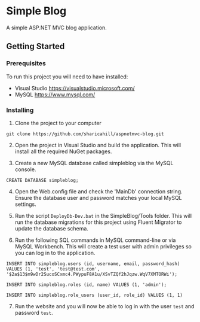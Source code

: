 # Simple Blog

A simple ASP.NET MVC blog application.

## Getting Started

### Prerequisites

To run this project you will need to have installed:


- Visual Studio <https://visualstudio.microsoft.com/>
- MySQL <https://www.mysql.com/>


### Installing

1. Clone the project to your computer
```
git clone https://github.com/sharicahill/aspnetmvc-blog.git
```
2. Open the project in Visual Studio and build the application. This will install all the required NuGet packages.

3. Create a new MySQL database called simpleblog via the MySQL console.

```
CREATE DATABASE simpleblog;
```

4. Open the Web.config file and check the 'MainDb' connection string. Ensure the database user and password matches your local MySQL settings.

5. Run the script ```DeployDb-Dev.bat``` in the SimpleBlog/Tools folder. This will run the database migrations for this project using Fluent Migrator to update the database schema.

6. Run the following SQL commands in MySQL command-line or via MySQL Workbench. This will create a test user with admin privileges so you can log in to the application.

```
INSERT INTO simpleblog.users (id, username, email, password_hash) VALUES (1, 'test', 'test@test.com', '$2a$13$m9wDr2SucoSCxmc4.PWypuF8A1u/XSvTZQf2hJqzw.WqV7XMTORWi');

INSERT INTO simpleblog.roles (id, name) VALUES (1, 'admin');

INSERT INTO simpleblog.role_users (user_id, role_id) VALUES (1, 1)
```

7. Run the website and you will now be able to log in with the user ```test``` and password ```test```.
